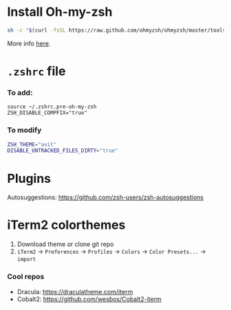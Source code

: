 # Install Oh-my-zsh

```bash
sh -c "$(curl -fsSL https://raw.github.com/ohmyzsh/ohmyzsh/master/tools/install.sh)"
```

More info [here](https://ohmyz.sh/#install).


# `.zshrc` file

### To add:
```
source ~/.zshrc.pre-oh-my-zsh
ZSH_DISABLE_COMPFIX="true"
```

### To modify
```bash
ZSH_THEME="avit"
DISABLE_UNTRACKED_FILES_DIRTY="true"
```

# Plugins
Autosuggestions: https://github.com/zsh-users/zsh-autosuggestions

# iTerm2 colorthemes

1. Download theme or clone git repo
2. `iTerm2` -> `Preferences` -> `Profiles` -> `Colors` -> `Color Presets...` -> `import` 

### Cool repos
- Dracula: https://draculatheme.com/iterm
- Cobalt2: https://github.com/wesbos/Cobalt2-iterm